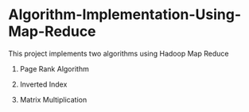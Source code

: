 Algorithm-Implementation-Using-Map-Reduce
=========================================

This project implements two algorithms using Hadoop Map Reduce

1) Page Rank Algorithm

2) Inverted Index

3) Matrix Multiplication

